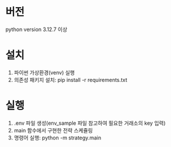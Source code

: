 # 버전
python version 3.12.7 이상

# 설치
1. 파이썬 가상환경(venv) 실행  
2. 의존성 패키지 설치: pip install -r requirements.txt

# 실행
1. .env 파일 생성(env_sample 파일 참고하여 필요한 거래소의 key 입력)
2. main 함수에서 구현한 전략 스케쥴링
3. 명령어 실행: python -m strategy.main
